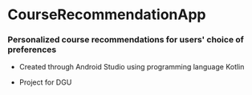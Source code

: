 # CourseRecommendationApp
### Personalized course recommendations for users' choice of preferences

- Created through Android Studio using programming language Kotlin

- Project for DGU
